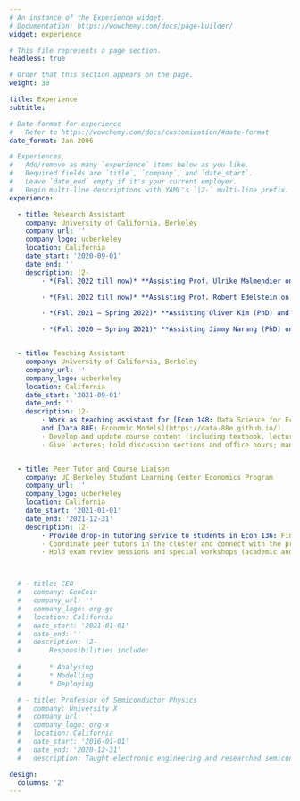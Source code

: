 ```yaml
---
# An instance of the Experience widget.
# Documentation: https://wowchemy.com/docs/page-builder/
widget: experience

# This file represents a page section.
headless: true

# Order that this section appears on the page.
weight: 30

title: Experience
subtitle:

# Date format for experience
#   Refer to https://wowchemy.com/docs/customization/#date-format
date_format: Jan 2006

# Experiences.
#   Add/remove as many `experience` items below as you like.
#   Required fields are `title`, `company`, and `date_start`.
#   Leave `date_end` empty if it's your current employer.
#   Begin multi-line descriptions with YAML's `|2-` multi-line prefix.
experience:

  - title: Research Assistant
    company: University of California, Berkeley
    company_url: ''
    company_logo: ucberkeley
    location: California
    date_start: '2020-09-01'
    date_end: ''
    description: |2-
        · *(Fall 2022 till now)* **Assisting Prof. Ulrike Malmendier on “Politician Voting”**: Assemble datasets from CRSP, stockwatcher, and other sources; perform analysis on how politicians’ life experience affect their voting decisions and investment decisions  

        · *(Fall 2022 till now)* **Assisting Prof. Robert Edelstein on “Globalization and Climate Change”**: Assemble warm-house gases and sustainable technology datasets; examine causal relationship with natural experiments  

        · *(Fall 2021 – Spring 2022)* **Assisting Oliver Kim (PhD) and Joel Ferguson (PhD) on “Satellite Imagery and Historical East Asian Economic Growth”**: Apply machine learning methods and train satellite data to predict Chinese economic growth status during 1950-1960s; gather gazetteer data and fetch geographical information used in training  

        · *(Fall 2020 – Spring 2021)* **Assisting Jimmy Narang (PhD) on “Misinformation and Belief Updating”**: Help with logistic and design of experiment model used in the research; gather empirical observations and perform preliminary analyses  


  - title: Teaching Assistant
    company: University of California, Berkeley
    company_url: ''
    company_logo: ucberkeley
    location: California
    date_start: '2021-09-01'
    date_end: ''
    description: |2-
        · Work as teaching assistant for [Econ 148: Data Science for Economists](https://www.econ148.org/) 
        and [Data 88E: Economic Models](https://data-88e.github.io/)  
        · Develop and update course content (including textbook, lecture and lab notebooks)  
        · Give lectures; hold discussion sections and office hours; manage class logistics (websites, discussion forums, etc.)


  - title: Peer Tutor and Course Liaison
    company: UC Berkeley Student Learning Center Economics Program
    company_url: ''
    company_logo: ucberkeley
    location: California
    date_start: '2021-01-01'
    date_end: '2021-12-31'
    description: |2-
        · Provide drop-in tutoring service to students in Econ 136: Financial Economics class  
        · Coordinate peer tutors in the cluster and connect with the professor and offer students' feedback  
        · Hold exam review sessions and special workshops (academic and career)  



  # - title: CEO
  #   company: GenCoin
  #   company_url: ''
  #   company_logo: org-gc
  #   location: California
  #   date_start: '2021-01-01'
  #   date_end: ''
  #   description: |2-
  #       Responsibilities include:
        
  #       * Analysing
  #       * Modelling
  #       * Deploying

  # - title: Professor of Semiconductor Physics
  #   company: University X
  #   company_url: ''
  #   company_logo: org-x
  #   location: California
  #   date_start: '2016-01-01'
  #   date_end: '2020-12-31'
  #   description: Taught electronic engineering and researched semiconductor physics.

design:
  columns: '2'
---
```

